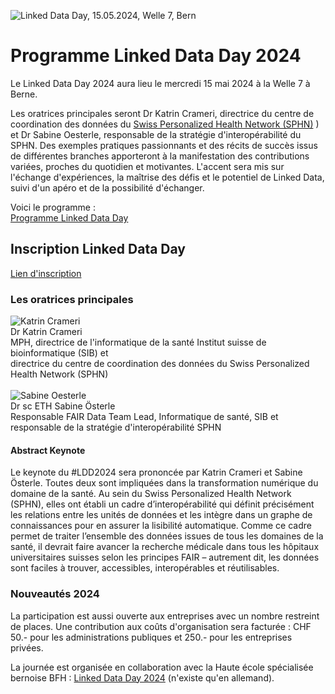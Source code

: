 ![Linked Data Day, 15.05.2024, Welle 7, Bern](/static-assets/img/linked-data-day-2024-fr.png)


# Programme Linked Data Day 2024

Le Linked Data Day 2024 aura lieu le mercredi 15 mai 2024 à la Welle 7 à Berne.

Les oratrices principales seront Dr Katrin Crameri, directrice du centre de coordination des données du [Swiss Personalized Health Network (SPHN)](https://sphn.ch/de/home/) ) et Dr Sabine Oesterle, responsable de la stratégie d'interopérabilité du SPHN. Des exemples pratiques passionnants et des récits de succès issus de différentes branches apporteront à la manifestation des contributions variées, proches du quotidien et motivantes. L'accent sera mis sur l'échange d'expériences, la maîtrise des défis et le potentiel de Linked Data, suivi d'un apéro et de la possibilité d'échanger.

Voici le programme :\
[Programme Linked Data Day ](/static-assets/img/Linked-Data-Day-2024-Programm.pdf)

## Inscription Linked Data Day
[Lien d'inscription](https://www.ticketpark.ch/bfh/fr/show/6FE3E469-C3DA-43CE-9D27-731F651AA496)

### Les oratrices principales
![Katrin Crameri](/static-assets/img/Katrin_250x250.jpg)
\
Dr Katrin Crameri\
MPH, directrice de l'informatique de la santé Institut suisse de bioinformatique (SIB) et\
directrice du centre de coordination des données du Swiss Personalized Health Network (SPHN)
\
\
![Sabine Oesterle](/static-assets/img/Sabine_Oe_250x250.jpg)
\
Dr sc ETH Sabine Österle\
Responsable FAIR Data Team Lead, Informatique de santé, SIB et responsable de la stratégie d'interopérabilité SPHN

#### Abstract Keynote
Le keynote du #LDD2024 sera prononcée par Katrin Crameri et Sabine Österle. Toutes deux sont impliquées dans la transformation numérique du domaine de la santé. Au sein du Swiss Personalized Health Network (SPHN), elles ont établi un cadre d’interopérabilité qui définit précisément les relations entre les unités de données et les intègre dans un graphe de connaissances pour en assurer la lisibilité automatique. Comme ce cadre permet de traiter l’ensemble des données issues de tous les domaines de la santé, il devrait faire avancer la recherche médicale dans tous les hôpitaux universitaires suisses selon les principes FAIR – autrement dit, les données sont faciles à trouver, accessibles, interopérables et réutilisables.

### Nouveautés 2024

La participation est aussi ouverte aux entreprises avec un nombre restreint de places.
Une contribution aux coûts d'organisation sera facturée : CHF 50.- pour les administrations publiques et 250.- pour les entreprises privées.


La journée est organisée en collaboration avec la Haute école spécialisée bernoise BFH : [Linked Data Day 2024](https://www.bfh.ch/de/aktuell/fachveranstaltungen/linked-data-day-2024/) (n'existe qu'en allemand).
